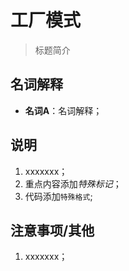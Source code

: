 # 工厂模式

> 标题简介

## 名词解释

- **名词A**：名词解释；

## 说明

1. xxxxxxx；
2. 重点内容添加*特殊标记*；
3. 代码添加`特殊格式`;

## 注意事项/其他

1. xxxxxxx；